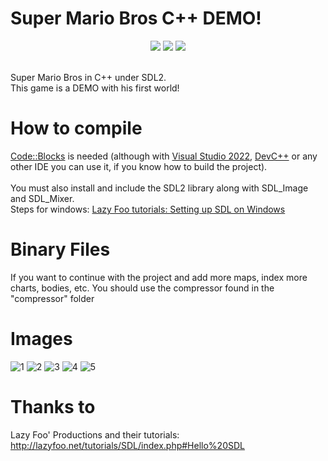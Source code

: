 # Super Mario Bros C++ DEMO!
<div align = "center">
<img src="https://img.shields.io/badge/Build%20for-Windows_x64-43ca1f.svg"/></img>
<img src="https://img.shields.io/badge/Made%20in-Code::Blocks-e92727.svg"></img>
<img src="https://img.shields.io/badge/License-GNU%20General%20Public%20License%20v3.0-e98227.svg"></img>
</div>
<br/>

<p>
  Super Mario Bros in C++ under SDL2. <br/>
  This game is a DEMO with his first world!
</p>

# How to compile
<p>
  <a href="https://www.codeblocks.org/" target="_blank">Code::Blocks</a> is needed (although with <a href="https://visualstudio.microsoft.com/es/" target="_blank">Visual Studio 2022</a>, <a href="https://www.bloodshed.net/" target="_blank">DevC++</a> or any other IDE you can use it, if you know how to build the project). <br/><br/>
  You must also install and include the SDL2 library along with SDL_Image and SDL_Mixer. <br/>
  Steps for windows: <a href="http://lazyfoo.net/tutorials/SDL/01_hello_SDL/windows/index.php" target="_blank">Lazy Foo tutorials: Setting up SDL on Windows</a>
</p>

# Binary Files
If you want to continue with the project and add more maps, index more charts, bodies, etc. You should use the compressor found in the "compressor" folder

# Images
![1](https://user-images.githubusercontent.com/82490615/141695505-c4091ea2-2b91-4fbc-ba62-76629805a416.png)
![2](https://user-images.githubusercontent.com/82490615/141695507-634e1b71-1689-46c9-a115-a1b3a296bf1f.png)
![3](https://user-images.githubusercontent.com/82490615/141695508-89d8eff7-d2da-476b-a201-4bffda130b0d.png)
![4](https://user-images.githubusercontent.com/82490615/141695509-8497b065-7922-43ff-a677-7882b6235016.png)
![5](https://user-images.githubusercontent.com/82490615/141695510-dff6e64d-06d2-4f62-ae3e-f0c527268700.png)


# Thanks to
Lazy Foo' Productions and their tutorials: http://lazyfoo.net/tutorials/SDL/index.php#Hello%20SDL
